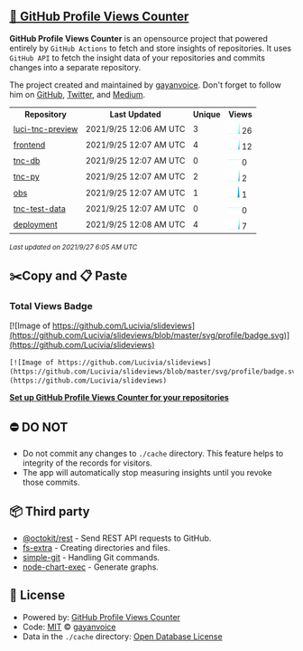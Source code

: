## [🚀 GitHub Profile Views Counter](https://github.com/gayanvoice/github-profile-views-counter)
**GitHub Profile Views Counter** is an opensource project that powered entirely by  `GitHub Actions` to fetch and store insights of repositories.
It uses `GitHub API` to fetch the insight data of your repositories and commits changes into a separate repository.

The project created and maintained by [gayanvoice](https://github.com/gayanvoice). Don't forget to follow him on [GitHub](https://github.com/gayanvoice), [Twitter](https://twitter.com/gayanvoice), and [Medium](https://gayanvoice.medium.com/).

<table>
	<tr>
		<th>
			Repository
		</th>
		<th>
			Last Updated
		</th>
		<th>
			Unique
		</th>
		<th>
			Views
		</th>
	</tr>
	<tr>
		<td>
			<a href="https://github.com/Lucivia/slideviews/tree/master/readme/385077368/year.md">
				luci-tnc-preview
			</a>
		</td>
		<td>
			2021/9/25 12:06 AM UTC
		</td>
		<td>
			3
		</td>
		<td>
			<img alt="Response time graph" src="https://github.com/Lucivia/slideviews/raw/master/graph/385077368/small/year.png" height="20"> 26
		</td>
	</tr>
	<tr>
		<td>
			<a href="https://github.com/Lucivia/slideviews/tree/master/readme/167859874/year.md">
				frontend
			</a>
		</td>
		<td>
			2021/9/25 12:07 AM UTC
		</td>
		<td>
			4
		</td>
		<td>
			<img alt="Response time graph" src="https://github.com/Lucivia/slideviews/raw/master/graph/167859874/small/year.png" height="20"> 12
		</td>
	</tr>
	<tr>
		<td>
			<a href="https://github.com/Lucivia/slideviews/tree/master/readme/399678571/year.md">
				tnc-db
			</a>
		</td>
		<td>
			2021/9/25 12:07 AM UTC
		</td>
		<td>
			0
		</td>
		<td>
			<img alt="Response time graph" src="https://github.com/Lucivia/slideviews/raw/master/graph/399678571/small/year.png" height="20"> 0
		</td>
	</tr>
	<tr>
		<td>
			<a href="https://github.com/Lucivia/slideviews/tree/master/readme/123514727/year.md">
				tnc-py
			</a>
		</td>
		<td>
			2021/9/25 12:07 AM UTC
		</td>
		<td>
			2
		</td>
		<td>
			<img alt="Response time graph" src="https://github.com/Lucivia/slideviews/raw/master/graph/123514727/small/year.png" height="20"> 2
		</td>
	</tr>
	<tr>
		<td>
			<a href="https://github.com/Lucivia/slideviews/tree/master/readme/375008507/year.md">
				obs
			</a>
		</td>
		<td>
			2021/9/25 12:07 AM UTC
		</td>
		<td>
			1
		</td>
		<td>
			<img alt="Response time graph" src="https://github.com/Lucivia/slideviews/raw/master/graph/375008507/small/year.png" height="20"> 1
		</td>
	</tr>
	<tr>
		<td>
			<a href="https://github.com/Lucivia/slideviews/tree/master/readme/394657460/year.md">
				tnc-test-data
			</a>
		</td>
		<td>
			2021/9/25 12:07 AM UTC
		</td>
		<td>
			0
		</td>
		<td>
			<img alt="Response time graph" src="https://github.com/Lucivia/slideviews/raw/master/graph/394657460/small/year.png" height="20"> 0
		</td>
	</tr>
	<tr>
		<td>
			<a href="https://github.com/Lucivia/slideviews/tree/master/readme/395047455/year.md">
				deployment
			</a>
		</td>
		<td>
			2021/9/25 12:08 AM UTC
		</td>
		<td>
			4
		</td>
		<td>
			<img alt="Response time graph" src="https://github.com/Lucivia/slideviews/raw/master/graph/395047455/small/year.png" height="20"> 7
		</td>
	</tr>
</table>

<small><i>Last updated on 2021/9/27 6:05 AM UTC</i></small>

## ✂️Copy and 📋 Paste
### Total Views Badge
[![Image of https://github.com/Lucivia/slideviews](https://github.com/Lucivia/slideviews/blob/master/svg/profile/badge.svg)](https://github.com/Lucivia/slideviews)

```readme
[![Image of https://github.com/Lucivia/slideviews](https://github.com/Lucivia/slideviews/blob/master/svg/profile/badge.svg)](https://github.com/Lucivia/slideviews)
```
[**Set up GitHub Profile Views Counter for your repositories**](https://github.com/gayanvoice/github-profile-views-counter)
## ⛔ DO NOT
- Do not commit any changes to `./cache` directory. This feature helps to integrity of the records for visitors.
- The app will automatically stop measuring insights until you revoke those commits.
## 📦 Third party

- [@octokit/rest](https://www.npmjs.com/package/@octokit/rest) - Send REST API requests to GitHub.
- [fs-extra](https://www.npmjs.com/package/fs-extra) - Creating directories and files.
- [simple-git](https://www.npmjs.com/package/simple-git) - Handling Git commands.
- [node-chart-exec](https://www.npmjs.com/package/node-chart-exec) - Generate graphs.
## 📄 License
- Powered by: [GitHub Profile Views Counter](https://github.com/gayanvoice/github-profile-views-counter)
- Code: [MIT](./LICENSE) © [gayanvoice](https://github.com/gayanvoice)
- Data in the `./cache` directory: [Open Database License](https://opendatacommons.org/licenses/odbl/1-0/)